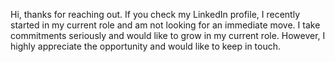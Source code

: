 Hi, thanks for reaching out. If you check my LinkedIn profile, I recently started in my current role and am not looking for an immediate move. I take commitments seriously and would like to grow in my current role. However, I highly appreciate the opportunity and would like to keep in touch.